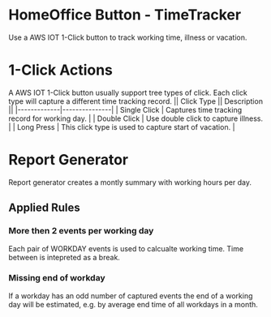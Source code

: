 # HomeOffice Button - TimeTracker
Use a AWS IOT 1-Click button to track working time, illness or vacation.

# 1-Click Actions
A AWS IOT 1-Click button usually support tree types of click. Each click type will capture a different time tracking record.
|| Click Type || Description ||
|-------------|---------------|
| Single Click | Captures time tracking record for working day. |
| Double Click | Use double click to capture illness. |
| Long Press | This click type is used to capture start of vacation. |

# Report Generator
Report generator creates a montly summary with working hours per day.

## Applied Rules

### More then 2 events per working day
Each pair of WORKDAY events is used to calcualte working time. Time between is intepreted as a break.

### Missing end of workday
If a workday has an odd number of captured events the end of a working day will be estimated, e.g. by average end time of all workdays in a month. 
